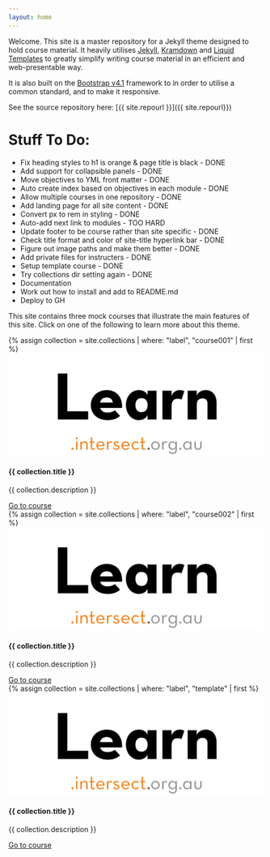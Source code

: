 ```yaml
---
layout: home
---
```


Welcome. This site is a master repository for a Jekyll theme designed to hold course material.
It heavily utilises [Jekyll](https://jekyllrb.com/), [Kramdown](https://kramdown.gettalong.org/) and [Liquid Templates](https://shopify.github.io/liquid/) to greatly simplify writing course material in an efficient and web-presentable way.

It is also built on the [Bootstrap v4.1](https://getbootstrap.com/) framework to in order to utilise a common standard, and to make it responsive.


See the source repository here: [{{ site.repourl }}]({{ site.repourl}})

# Stuff To Do:
  - Fix heading styles to h1 is orange & page title is black - DONE
  - Add support for collapsible panels - DONE
  - Move objectives to YML front matter - DONE
  - Auto create index based on objectives in each module - DONE
  - Allow multiple courses in one repository - DONE
  - Add landing page for all site content - DONE
  - Convert px to rem in styling - DONE
  - Auto-add next link to modules - TOO HARD
  - Update footer to be course rather than site specific - DONE
  - Check title format and color of site-title hyperlink bar - DONE
  - Figure out image paths and make them better - DONE
  - Add private files for instructers - DONE
  - Setup template course - DONE
  - Try collections dir setting again - DONE
  - Documentation
  - Work out how to install and add to README.md
  - Deploy to GH


This site contains three mock courses that illustrate the main features of this site.
Click on one of the following to learn more about this theme.

<div class="card-deck">
  <div class="card">
    {% assign collection =  site.collections | where: "label", "course001" | first %}
    <img class="card-img-top" src="assets/logos/sub-brand.png" alt="{{ collection.label }}">
    <div class="card-body">
      <h4 class="card-title"> {{ collection.title }} </h4>
      <p class="card-text"> {{ collection.description }} </p>
      <a href="{{ collection.relative_url | relative_url }}" class="btn btn-primary"> Go to course </a>
    </div>
  </div>

  <div class="card">
    {% assign collection =  site.collections | where: "label", "course002" | first %}
    <img class="card-img-top" src="assets/logos/sub-brand.png" alt="{{ collection.label }}">
    <div class="card-body">
      <h4 class="card-title"> {{ collection.title }} </h4>
      <p class="card-text"> {{ collection.description }} </p>
      <a href="{{ collection.relative_url | relative_url }}" class="btn btn-primary"> Go to course </a>
    </div>
  </div>

  <div class="card">
    {% assign collection =  site.collections | where: "label", "template" | first %}
    <img class="card-img-top" src="assets/logos/sub-brand.png" alt="{{ collection.label }}">
    <div class="card-body">
      <h4 class="card-title"> {{ collection.title }} </h4>
      <p class="card-text"> {{ collection.description }} </p>
      <a href="{{ collection.relative_url | relative_url }}" class="btn btn-primary"> Go to course </a>
    </div>
  </div>
</div>
